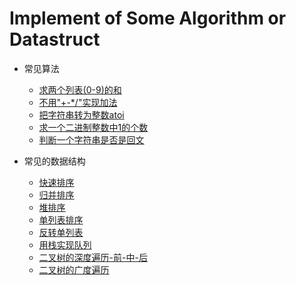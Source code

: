 # Implement of Some Algorithm or Datastruct
- 常见算法
    - [求两个列表(0-9)的和](/algorithm/addTwoNumber.cpp)
    - [不用"+-*/"实现加法](/algorithm/addWithoutPlus.cpp)
    - [把字符串转为整数atoi](/algorithm/atoi.cpp)
    - [求一个二进制整数中1的个数](/algorithm/numOfOneInInteger.cpp)
    - [判断一个字符串是否是回文](/algorithm/validPalindrome.cpp)

- 常见的数据结构
    - [快速排序](/datastructure/qsort.cpp)
    - [归并排序](/datastructure/mergeSort.cpp)
    - [堆排序](/datastructure/heapSort.cpp)
    - [单列表排序](/datastructure/listSort.cpp)
    - [反转单列表](/datastructure/reverseLinkedList.cpp)
    - [用栈实现队列](/datastructure/stackQueue.cpp)
    - [二叉树的深度遍历-前-中-后](/datastructure/depthFirstSearch.cpp)
    - [二叉树的广度遍历](/datastructure/breadthFirstSearch.cpp)
